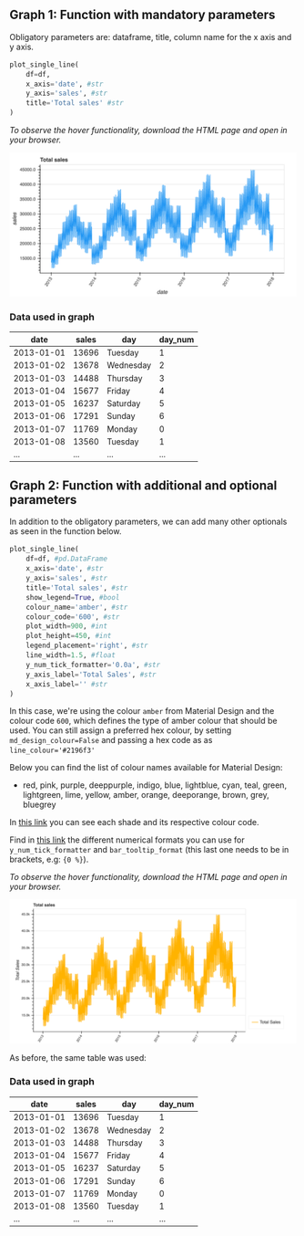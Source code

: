 ## Graph 1: Function with mandatory parameters

Obligatory parameters are: dataframe, title, column name for the x axis and y axis.

```python
plot_single_line(
    df=df,
    x_axis='date', #str
    y_axis='sales', #str
    title='Total sales' #str
)
```

_To observe the hover functionality, download the HTML page and open in your browser._

![dual_axis_multiple_bar_line_chart_basic text](../static/images/single_line_chart_basic.png)

### Data used in graph

| date       |   sales | day       |   day_num |
|------------|---------|-----------|-----------|
| 2013-01-01 |   13696 | Tuesday   |         1 |
| 2013-01-02 |   13678 | Wednesday |         2 |
| 2013-01-03 |   14488 | Thursday  |         3 |
| 2013-01-04 |   15677 | Friday    |         4 |
| 2013-01-05 |   16237 | Saturday  |         5 |
| 2013-01-06 |   17291 | Sunday    |         6 |
| 2013-01-07 |   11769 | Monday    |         0 |
| 2013-01-08 |   13560 | Tuesday   |         1 |
|...|...|...|...|



## Graph 2: Function with additional and optional parameters

In addition to the obligatory parameters, we can add many other optionals as seen in the function below.
```python
plot_single_line(
    df=df, #pd.DataFrame
    x_axis='date', #str
    y_axis='sales', #str
    title='Total sales', #str
    show_legend=True, #bool
    colour_name='amber', #str
    colour_code='600', #str
    plot_width=900, #int
    plot_height=450, #int
    legend_placement='right', #str
    line_width=1.5, #float
    y_num_tick_formatter='0.0a', #str
    y_axis_label='Total Sales', #str
    x_axis_label='' #str
)
```
In this case, we're using the colour `amber` from Material Design and the colour code `600`, which defines the type of 
amber colour that should be used. You can still assign a preferred hex colour, by setting `md_design_colour=False` and
passing a hex code as as `line_colour='#2196f3'`

Below you can find the list of colour names available for Material Design:
- red, pink, purple, deeppurple, indigo, blue, lightblue, cyan, teal, green, lightgreen, lime, yellow, amber, orange, 
deeporange, brown, grey, bluegrey


In [this link](https://material-ui.com/customization/color/#color-palette) you can see each shade and its respective 
colour code. 

Find in [this link](https://bokeh.pydata.org/en/latest/docs/reference/models/formatters.html#bokeh.models.formatters.NumeralTickFormatter) 
the different numerical formats you can use for `y_num_tick_formatter` and `bar_tooltip_format` 
(this last one needs to be in brackets, e.g: `{0 %}`).

_To observe the hover functionality, download the HTML page and open in your browser._

![dual_axis_multiple_bar_line_chart_extended](../static/images/single_line_chart_extended.png)

As before, the same table was used:

### Data used in graph

| date       |   sales | day       |   day_num |
|------------|---------|-----------|-----------|
| 2013-01-01 |   13696 | Tuesday   |         1 |
| 2013-01-02 |   13678 | Wednesday |         2 |
| 2013-01-03 |   14488 | Thursday  |         3 |
| 2013-01-04 |   15677 | Friday    |         4 |
| 2013-01-05 |   16237 | Saturday  |         5 |
| 2013-01-06 |   17291 | Sunday    |         6 |
| 2013-01-07 |   11769 | Monday    |         0 |
| 2013-01-08 |   13560 | Tuesday   |         1 |
|...|...|...|...|


